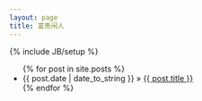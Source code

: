 ```yaml
---
layout: page
title: 富贵闲人
---
```

{% include JB/setup %}

<ul class="posts">
{% for post in site.posts %}
  <li><span>{{ post.date | date_to_string }}</span> &raquo; <a href="{{ post.url }}">{{ post.title }}</a></li>
{% endfor %}
</uls>

   